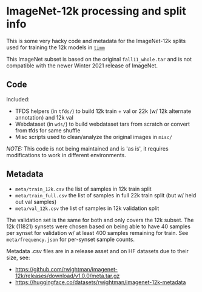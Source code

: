 # ImageNet-12k processing and split info

This is some very hacky code and metadata for the ImageNet-12k splits used for training the 12k models in [`timm`](https://github.com/huggingface/pytorch-image-models)

This ImageNet subset is based on the original `fall11_whole.tar` and is not compatible with the newer Winter 2021 release of ImageNet.

## Code
Included:
* TFDS helpers (in `tfds/`) to build 12k train + val or 22k (w/ 12k alternate annotation) and 12k val
* Webdataset (in `wds/`) to build webdataset tars from scratch or convert from tfds for same shuffle
* Misc scripts used to clean/analyze the original images in `misc/`

*NOTE:* This code is not being maintained and is 'as is', it requires modifications to work in different environments.

## Metadata
* `meta/train_12k.csv` the list of samples in 12k train split
* `meta/train_full.csv` the list of samples in full 22k train split (but w/ held out val samples)
* `meta/val_12k.csv` the list of samples in 12k validation split

The validation set is the same for both and only covers the 12k subset. The 12k (11821) synsets were chosen based on being able to have 40 samples per synset for validation w/ at least 400 samples remaining for train. See `meta/frequency.json` for per-synset sample counts. 

Metadata .csv files are in a release asset and on HF datasets due to their size, see: 
* https://github.com/rwightman/imagenet-12k/releases/download/v1.0.0/meta.tar.gz
* https://huggingface.co/datasets/rwightman/imagenet-12k-metadata
